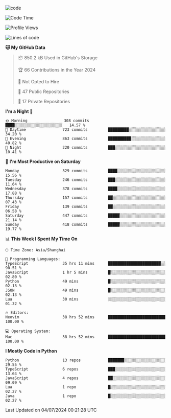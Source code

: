 
<!--
**liuyaanng/liuyaanng** is a ✨ _special_ ✨ repository because its `README.md` (this file) appears on your GitHub profile.

Here are some ideas to get you started:

- 🔭 I’m currently working on ...
- 🌱 I’m currently learning ...
- 👯 I’m looking to collaborate on ...
- 🤔 I’m looking for help with ...
- 💬 Ask me about ...
- 📫 How to reach me: ...
- 😄 Pronouns: ...
- ⚡ Fun fact: ...
-->


![code](https://cdn.jsdelivr.net/gh/liuyaanng/liuyaanng@1.0/code.gif) 

<!--START_SECTION:waka-->
![Code Time](http://img.shields.io/badge/Code%20Time-542%20hrs%2025%20mins-blue)

![Profile Views](http://img.shields.io/badge/Profile%20Views-0-blue)

![Lines of code](https://img.shields.io/badge/From%20Hello%20World%20I%27ve%20Written-14.6%20million%20lines%20of%20code-blue)

**🐱 My GitHub Data** 

> 📦 850.2 kB Used in GitHub's Storage 
 > 
> 🏆 66 Contributions in the Year 2024
 > 
> 🚫 Not Opted to Hire
 > 
> 📜 47 Public Repositories 
 > 
> 🔑 17 Private Repositories 
 > 
**I'm a Night 🦉** 

```text
🌞 Morning                308 commits         ████░░░░░░░░░░░░░░░░░░░░░   14.57 % 
🌆 Daytime                723 commits         █████████░░░░░░░░░░░░░░░░   34.20 % 
🌃 Evening                863 commits         ██████████░░░░░░░░░░░░░░░   40.82 % 
🌙 Night                  220 commits         ███░░░░░░░░░░░░░░░░░░░░░░   10.41 % 
```
📅 **I'm Most Productive on Saturday** 

```text
Monday                   329 commits         ████░░░░░░░░░░░░░░░░░░░░░   15.56 % 
Tuesday                  246 commits         ███░░░░░░░░░░░░░░░░░░░░░░   11.64 % 
Wednesday                378 commits         ████░░░░░░░░░░░░░░░░░░░░░   17.88 % 
Thursday                 157 commits         ██░░░░░░░░░░░░░░░░░░░░░░░   07.43 % 
Friday                   139 commits         ██░░░░░░░░░░░░░░░░░░░░░░░   06.58 % 
Saturday                 447 commits         █████░░░░░░░░░░░░░░░░░░░░   21.14 % 
Sunday                   418 commits         █████░░░░░░░░░░░░░░░░░░░░   19.77 % 
```


📊 **This Week I Spent My Time On** 

```text
🕑︎ Time Zone: Asia/Shanghai

💬 Programming Languages: 
TypeScript               35 hrs 11 mins      ███████████████████████░░   90.51 % 
JavaScript               1 hr 5 mins         █░░░░░░░░░░░░░░░░░░░░░░░░   02.80 % 
Python                   49 mins             █░░░░░░░░░░░░░░░░░░░░░░░░   02.13 % 
JSON                     49 mins             █░░░░░░░░░░░░░░░░░░░░░░░░   02.13 % 
Lua                      30 mins             ░░░░░░░░░░░░░░░░░░░░░░░░░   01.32 % 

🔥 Editors: 
Neovim                   38 hrs 52 mins      █████████████████████████   100.00 % 

💻 Operating System: 
Mac                      38 hrs 52 mins      █████████████████████████   100.00 % 
```

**I Mostly Code in Python** 

```text
Python                   13 repos            ███████░░░░░░░░░░░░░░░░░░   29.55 % 
TypeScript               6 repos             ███░░░░░░░░░░░░░░░░░░░░░░   13.64 % 
JavaScript               4 repos             ██░░░░░░░░░░░░░░░░░░░░░░░   09.09 % 
Lua                      1 repo              █░░░░░░░░░░░░░░░░░░░░░░░░   02.27 % 
Java                     1 repo              █░░░░░░░░░░░░░░░░░░░░░░░░   02.27 % 
```




 Last Updated on 04/07/2024 00:21:28 UTC
<!--END_SECTION:waka-->
